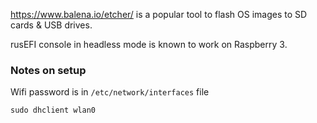 

https://www.balena.io/etcher/ is a popular tool to flash OS images to SD cards & USB drives.


rusEFI console in headless mode is known to work on Raspberry 3.


### Notes on setup

Wifi password is in ``/etc/network/interfaces`` file
```
sudo dhclient wlan0
```